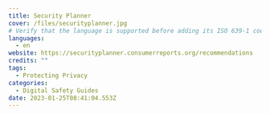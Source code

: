 ```yaml
---
title: Security Planner
cover: /files/securityplanner.jpg
# Verify that the language is supported before adding its ISO 639-1 code here. without the country code, i.e. ms instead of ms_MY.
languages:
  - en
website: https://securityplanner.consumerreports.org/recommendations
credits: ""
tags:
  - Protecting Privacy
categories:
  - Digital Safety Guides
date: 2023-01-25T08:41:04.553Z
---
```

